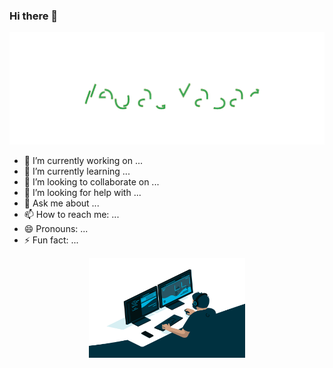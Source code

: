 ### Hi there 👋
<img src="./vedat.svg"></img>

- 🔭 I’m currently working on ...
- 🌱 I’m currently learning ...
- 👯 I’m looking to collaborate on ...
- 🤔 I’m looking for help with ...
- 💬 Ask me about ...
- 📫 How to reach me: ...
- 😄 Pronouns: ...
- ⚡ Fun fact: ...

<p align="center"> <img alt="GIF" src="https://github.com/VedatYasar/VedatYasar/blob/main/code.gif?raw=true" width="250" height="160" />
<!-- <img align="right" alt="GIF" src="https://github.com/abhisheknaiidu/abhisheknaiidu/blob/master/code.gif?raw=true" width="250" height="160" />
-->
  
 
<!-- **VedatYasar/VedatYasar** is a ✨ _special_ ✨ repository because its `README.md` (this file) appears on your GitHub profile.

Here are some ideas to get you started:
-->


